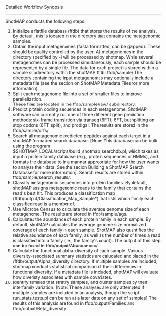 Detailed Workflow Synopsis
__________________________

ShotMAP conducts the following steps:

1. Initialize a flatfile database (ffdb) that stores the results of the analysis. 
By default, this is located in the directory that contains the metagenomic samples.
2. Obtain the input metagenomes (fasta formatted, can be gzipped). These should be quality controlled by the user. 
All metagenomes in the directory specified by -i will be processed by shotmap.
While several metagenomes can be processed simultaneously, each sample should be represented by a single file.
The data for each project is stored within a sample subdirectory within the shotMAP ffdb:
ffdb/sample/
The directory containing the input metagenomes may optionally include a metadata file
(see the section on ShotMAP Metadata Files for more information).
3. Split each metagenome file into a set of smaller files to improve parallelization.  
These files are located in the ffdb/sample/raw/ subdirectory.
4. Predict protein coding sequences in each metagenome. 
ShotMAP software can currently run one of three different gene prediction methods: 
six-frame translation via transeq (6FT); 6FT, but splitting on stop codons (6FT_split), and prodigal.
The results are stored in the ffdb/sample/orfs/.
5. Search all metagenomic predicted peptides against each target in a shotMAP formatted search database.
[Note: This database can be built using the program $SHOTMAP_LOCAL/scripts/build_shotmap_searchdb.pl, which
takes as input a protein family database (e.g., protein sequences or HMMs), and formats the database to in a 
mannar appropriate for how the user wants to analyze their data. 
See the secion Building a ShotMAP Search Database
for more information]. 
Search results are stored within ffdb/sample/search_results/.
6. Classify metagenomic sequences into protein families. 
By default, shotMAP assigns metagenomic reads to the family that contains the read's best hit. 
This produces a classification map (ffdb/output/Classification_Map_Sample*) 
that lists which family each classified read is a member of.
7. Use Microbe Census to calculate the average genome size of each metagenome. 
The results are stored in ffdb/sample/ags.
8. Calculates the abundance of each protein family in each sample. 
By default, shotMAP calculates the average genome size normalized coverage of each family in each sample. 
ShotMAP also quantifies the relative abundance of each family, as well as the number of times a read is 
classified into a family (i.e., the family's count).
The output of this step can be found in ffdb/output/Abundances/.
10. Calculate the functional alpha-diversity of each sample. 
Various diversity-associated summary statistics are calucated and placed in the
/ffdb/output/Alpha_diversity directory. 
If multiple samples are included, shotmap conducts statistical comparison of their differences
in functional diversity. If a metadata file is included, shotMAP will evaluate how diveristy 
associates with sample covariates.
11. Identify families that stratify samples, and cluster samples by their interfamily variation.
[Note: These analyses are only attempted if multiple samples are included in an analysis, 
though the script run_stats_tests.pl can be run at a later date on any set of samples]
The results of this analysis are found in ffdb/output/Families and ffdb/output/Beta_diversity
